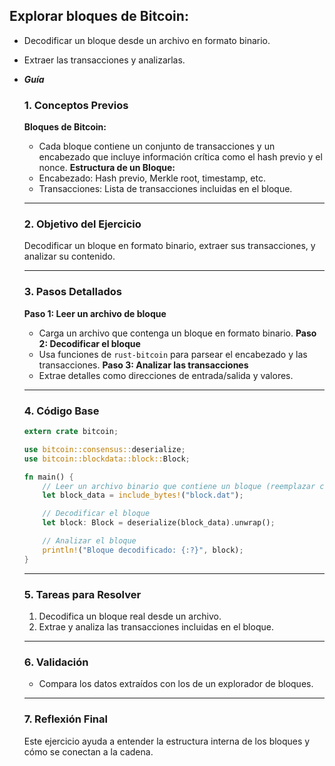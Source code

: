 ## **Explorar bloques de Bitcoin:**
  
   - Decodificar un bloque desde un archivo en formato binario.
   - Extraer las transacciones y analizarlas.
  
   - **_Guía_**
  
       ### 1. **Conceptos Previos**
       **Bloques de Bitcoin:**
       - Cada bloque contiene un conjunto de transacciones y un encabezado que incluye información crítica como el hash previo y el nonce.
       **Estructura de un Bloque:**
       - Encabezado: Hash previo, Merkle root, timestamp, etc.
       - Transacciones: Lista de transacciones incluidas en el bloque.
  
       ***
  
       ### 2. **Objetivo del Ejercicio**
       Decodificar un bloque en formato binario, extraer sus transacciones, y analizar su contenido.
  
       ***
  
       ### 3. **Pasos Detallados**
       **Paso 1: Leer un archivo de bloque**
       - Carga un archivo que contenga un bloque en formato binario.
       **Paso 2: Decodificar el bloque**
       - Usa funciones de `rust-bitcoin` para parsear el encabezado y las transacciones.
       **Paso 3: Analizar las transacciones**
       - Extrae detalles como direcciones de entrada/salida y valores.
  
       ***
  
       ### 4. **Código Base**
       ```rust
       extern crate bitcoin;

       use bitcoin::consensus::deserialize;
       use bitcoin::blockdata::block::Block;

       fn main() {
           // Leer un archivo binario que contiene un bloque (reemplazar con datos reales)
           let block_data = include_bytes!("block.dat");

           // Decodificar el bloque
           let block: Block = deserialize(block_data).unwrap();

           // Analizar el bloque
           println!("Bloque decodificado: {:?}", block);
       }

       ```
       
       ***
       
       ### 5. **Tareas para Resolver**
       1. Decodifica un bloque real desde un archivo.
       2. Extrae y analiza las transacciones incluidas en el bloque.
       
       ***
       
       ### 6. **Validación**
       - Compara los datos extraídos con los de un explorador de bloques.
       
       ***
       
       ### 7. **Reflexión Final**
       Este ejercicio ayuda a entender la estructura interna de los bloques y cómo se conectan a la cadena.
